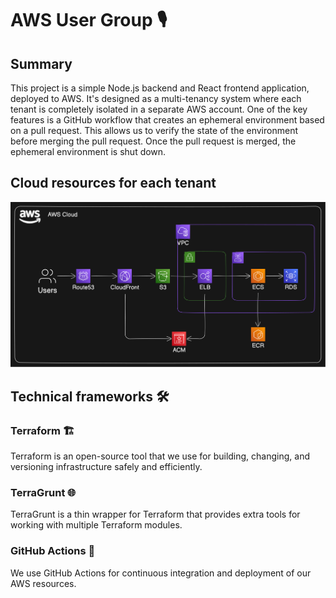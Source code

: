 # AWS User Group 🎙️

## Summary
This project is a simple Node.js backend and React frontend application, deployed to AWS. It's designed as a multi-tenancy system where each tenant is completely isolated in a separate AWS account. One of the key features is a GitHub workflow that creates an ephemeral environment based on a pull request. This allows us to verify the state of the environment before merging the pull request. Once the pull request is merged, the ephemeral environment is shut down.
## Cloud resources for each tenant

![AWS Cloud Resources Diagram](./docs/aws-cloud-resources.svg)

## Technical frameworks 🛠️

### Terraform 🏗️
Terraform is an open-source tool that we use for building, changing, and versioning infrastructure safely and efficiently.

### TerraGrunt 🌐
TerraGrunt is a thin wrapper for Terraform that provides extra tools for working with multiple Terraform modules.


### GitHub Actions 🔄
We use GitHub Actions for continuous integration and deployment of our AWS resources.